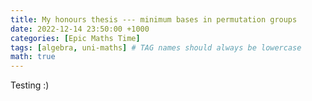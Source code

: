 ```yaml
---
title: My honours thesis --- minimum bases in permutation groups
date: 2022-12-14 23:50:00 +1000
categories: [Epic Maths Time]
tags: [algebra, uni-maths] # TAG names should always be lowercase
math: true
---
```


<object data="{{ site.url }}{{ site.baseurl }}/_pdfs/Lawrence_Chen_-_Minimum_bases_for_permutation_groups_-_Final_report_2022-10-26_(corrected).pdf" width="1000" height="1000" type="application/pdf"></object>

Testing :)